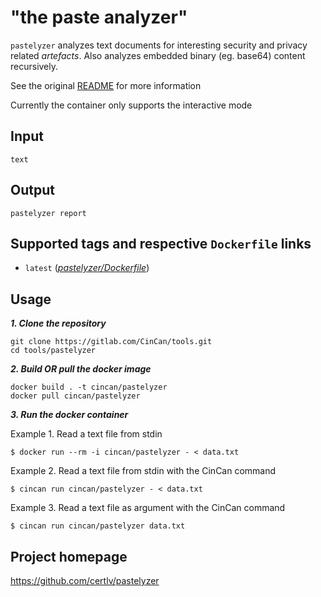 # "the paste analyzer"

`pastelyzer` analyzes text documents for interesting security and privacy
related *artefacts*. Also analyzes embedded binary (eg. base64) content recursively.

See the original [README](https://github.com/cert-lv/pastelyzer) for more information

Currently the container only supports the interactive mode

## Input

```
text
```

## Output

```
pastelyzer report
```


## Supported tags and respective `Dockerfile` links

* `latest` 
([*pastelyzer/Dockerfile*](https://gitlab.com/CinCan/tools/blob/master/pastelyzer/Dockerfile))


## Usage

***1. Clone the repository***

```
git clone https://gitlab.com/CinCan/tools.git
cd tools/pastelyzer
```

***2. Build OR pull the docker image***

```
docker build . -t cincan/pastelyzer
docker pull cincan/pastelyzer
```

***3. Run the docker container***  

Example 1. Read a text file from stdin  

`$ docker run --rm -i cincan/pastelyzer - < data.txt`  

Example 2. Read a text file from stdin with the CinCan command   

`$ cincan run cincan/pastelyzer - < data.txt`  

Example 3. Read a text file as argument with the CinCan command   

`$ cincan run cincan/pastelyzer data.txt`  

## Project homepage

https://github.com/certlv/pastelyzer

